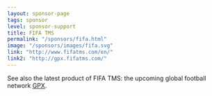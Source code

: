 ```yaml
---
layout: sponsor-page
tags: sponsor
level: sponsor-support
title: FIFA TMS
permalink: "/sponsors/fifa.html"
image: "/sponsors/images/fifa.svg"
link: "http://www.fifatms.com/en/"
link2: "http://gpx.fifatms.com/"
---
```

See also the latest product of FIFA TMS: the upcoming global football network [GPX](http://gpx.fifatms.com/).  
